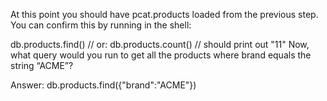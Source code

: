 At this point you should have pcat.products loaded from the previous step. You can confirm this by running in the shell:

db.products.find() // or: db.products.count() // should print out "11" Now, what query would you run to get all the products where brand equals the string “ACME”?

Answer: db.products.find({"brand":"ACME"})
